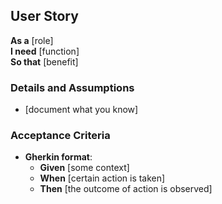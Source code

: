 ## User Story
**As a** [role]  
**I need** [function]  
**So that** [benefit]

### Details and Assumptions
- [document what you know]

### Acceptance Criteria
- **Gherkin format**:
  - **Given** [some context]
  - **When** [certain action is taken]
  - **Then** [the outcome of action is observed]

